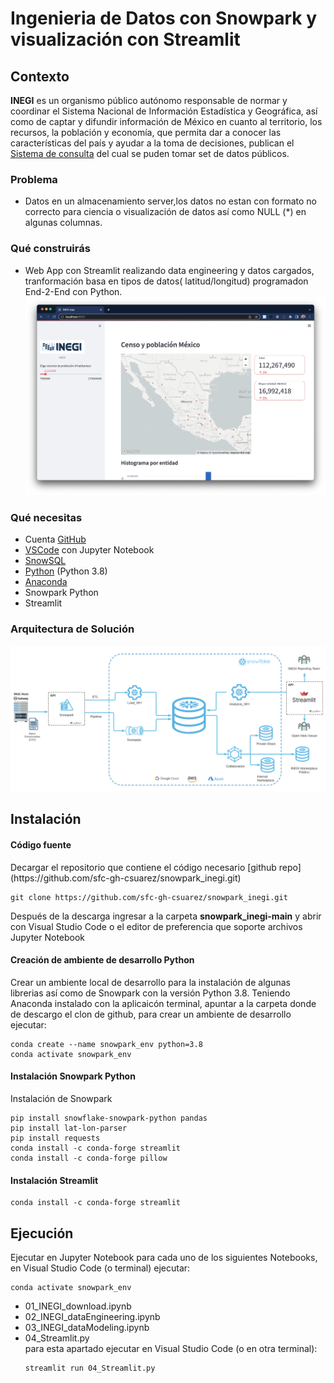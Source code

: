 

# Ingenieria de Datos con Snowpark y visualización con Streamlit


## Contexto 
**INEGI** es un organismo público autónomo responsable de normar y coordinar el Sistema Nacional de Información Estadística y Geográfica, así como de captar y difundir información de México en cuanto al territorio, los recursos, la población y economía, que permita dar a conocer las características del país y ayudar a la toma de decisiones, publican el [Sistema de consulta](https://www.inegi.org.mx/siscon/) del cual se puden tomar set de datos públicos.

### Problema
- Datos en un almacenamiento server,los datos no estan con formato no correcto para ciencia o visualización de datos así como NULL (*) en algunas columnas.


### Qué construirás 
- Web App con Streamlit realizando data engineering y datos cargados, tranformación basa en tipos de datos( latitud/longitud) programadon End-2-End con Python.
![App](https://github.com/sfc-gh-csuarez/snowpark_inegi/blob/main/img/st1.png)

### Qué necesitas 
- Cuenta [GitHub](https://github.com/)  
- [VSCode](https://code.visualstudio.com/download) con Jupyter Notebook
- [SnowSQL](https://developers.snowflake.com/snowsql/)  
- [Python](https://www.python.org/) (Python 3.8)
- [Anaconda](https://www.anaconda.com/products/distribution)
- Snowpark Python 
- Streamlit 

### Arquitectura de Solución
![Arquitectura y modelo de servicio desde descarga de archivos en fuente Hosting de proveedor de datos, extracción y tranformación de datos con Snowpark Python, carga desde código hacia internal stage con Snoeflake, y a través de Streamlit y Python implementar la visualización de datos](https://github.com/sfc-gh-csuarez/snowpark_inegi/blob/main/img/modelo.png)


## Instalación

<h4>Código fuente</h4>
Decargar el repositorio que contiene el código necesario
[github repo](https://github.com/sfc-gh-csuarez/snowpark_inegi.git)

```shell
git clone https://github.com/sfc-gh-csuarez/snowpark_inegi.git 
```
Después de la descarga ingresar a la carpeta **snowpark_inegi-main** y abrir con Visual Studio Code o el editor de preferencia que soporte archivos Jupyter Notebook  

<h4>Creación de ambiente de desarrollo Python</h4> 
Crear un ambiente local de desarrollo para la instalación de algunas librerias así como de Snowpark con la versión Python 3.8.
Teniendo Anaconda instalado con la aplicaicón terminal, apuntar a la carpeta donde de descargo el clon de github, para crear un ambiente de desarrollo ejecutar:

```shell
conda create --name snowpark_env python=3.8 
conda activate snowpark_env
```

<h4>Instalación Snowpark Python</h4> 
Instalación de Snowpark 

```shell
pip install snowflake-snowpark-python pandas
pip install lat-lon-parser
pip install requests
conda install -c conda-forge streamlit 
conda install -c conda-forge pillow
```

<h4>Instalación Streamlit </h4> 

```shell
conda install -c conda-forge streamlit  
```

## Ejecución

Ejecutar en Jupyter Notebook para cada uno de los siguientes Notebooks, en Visual Studio Code (o terminal) ejecutar:

```shell
conda activate snowpark_env
```

<ul>
<li>01_INEGI_download.ipynb</li>
<li>02_INEGI_dataEngineering.ipynb</li>
<li>03_INEGI_dataModeling.ipynb</li>
<li>04_Streamlit.py <br>
 para esta apartado ejecutar en Visual Studio Code (o en otra terminal):
 
 ```shell
streamlit run 04_Streamlit.py
```

</li>
</ul>